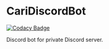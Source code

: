 # CariDiscordBot

[![Codacy Badge](https://api.codacy.com/project/badge/Grade/c66bb3ce8a324b0999a179eb79e63c63)](https://app.codacy.com/app/ssp0929/CariDiscordBot?utm_source=github.com&utm_medium=referral&utm_content=ssp0929/CariDiscordBot&utm_campaign=Badge_Grade_Dashboard)

Discord bot for private Discord server.
